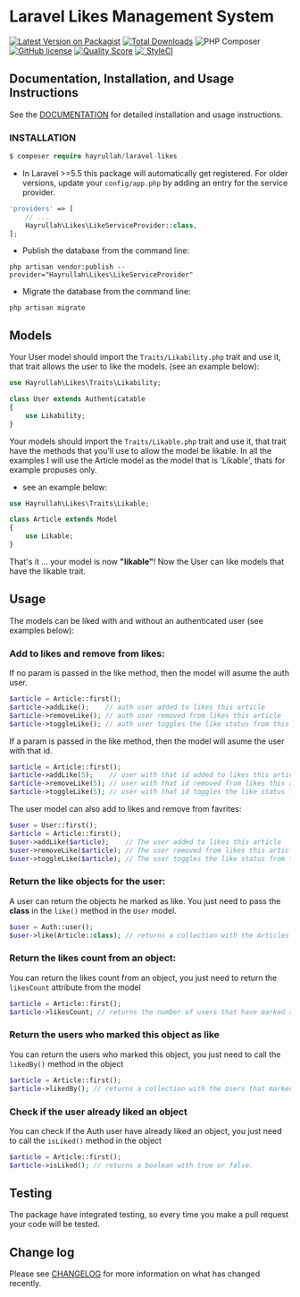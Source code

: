# Laravel Likes Management System 


[![Latest Version on Packagist](https://img.shields.io/packagist/v/hayrullah/laravel-likes.svg?style=flat-square)](https://packagist.org/packages/hayrullah/laravel-likes)
[](https://github.com/hayrullah/laravel-likes/workflows/Run%20Tests/badge.svg?branch=master)
[![Total Downloads](https://img.shields.io/packagist/dt/hayrullah/laravel-likes.svg?style=flat-square)](https://packagist.org/packages/hayrullah/laravel-likes)
![PHP Composer](https://github.com/zaherkhirullah/laravel-likes/workflows/PHP%20Composer/badge.svg?branch=master)
[![GitHub license](https://img.shields.io/github/license/zaherkhirullah/laravel-likes)](https://github.com/zaherkhirullah/laravel-likes)
[![Quality Score](https://img.shields.io/scrutinizer/g/zaherkhirullah/laravel-likes.svg?style=flat-square)](https://scrutinizer-ci.com/g/zaherkhirullah/laravel-likes)
[![`StyleCI](https://styleci.io/repos/265126740/shield)](https://styleci.io/repos/265126740)

### 

<article> </article>

## Documentation, Installation, and Usage Instructions

See the [DOCUMENTATION](https://packagist.org/packages/hayrullah/laravel-likes) for detailed installation and usage instructions.

### INSTALLATION

``` php
$ composer require hayrullah/laravel-likes
 ```

- In Laravel >=5.5 this package will automatically get registered. 
For older versions, update your `config/app.php` by adding an entry for the service provider.

``` php
'providers' => [
    // ...
    Hayrullah\Likes\LikeServiceProvider::class,
];
```

- Publish the database from the command line:

``` shell
php artisan vendor:publish --provider="Hayrullah\Likes\LikeServiceProvider" 
```

- Migrate the database from the command line:

``` shell
php artisan migrate
```

## Models

Your User model should import the `Traits/Likability.php` trait and use it, that trait allows the user to like the models.
(see an example below):

```php
use Hayrullah\Likes\Traits\Likability;

class User extends Authenticatable
{
    use Likability;
}
```

Your models should import the `Traits/Likable.php` trait and use it, that trait have the methods that you'll use to allow the model be likable.
In all the examples I will use the Article model as the model that is 'Likable', thats for example propuses only.
- see an example below:

```php
use Hayrullah\Likes\Traits\Likable;

class Article extends Model
{
    use Likable;
}
```

That's it ... your model is now **"likable"**!
Now the User can like models that have the likable trait.

## Usage

The models can be liked with and without an authenticated user
(see examples below):

### Add to likes and remove from likes:

If no param is passed in the like method, then the model will asume the auth user.

``` php
$article = Article::first();
$article->addLike();    // auth user added to likes this article
$article->removeLike(); // auth user removed from likes this article
$article->toggleLike(); // auth user toggles the like status from this article
```

If a param is passed in the like method, then the model will asume the user with that id.

``` php
$article = Article::first();
$article->addLike(5);    // user with that id added to likes this article
$article->removeLike(5); // user with that id removed from likes this article
$article->toggleLike(5); // user with that id toggles the like status from this article
```

The user model can also add to likes and remove from favrites:

``` php
$user = User::first();
$article = Article::first();
$user->addLike($article);    // The user added to likes this article
$user->removeLike($article); // The user removed from likes this article
$user->toggleLike($article); // The user toggles the like status from this article
```

### Return the like objects for the user:

A user can return the objects he marked as like.
You just need to pass the **class** in the `like()` method in the `User` model.

``` php
$user = Auth::user();
$user->like(Article::class); // returns a collection with the Articles the User marked as like
```

### Return the likes count from an object:

You can return the likes count from an object, you just need to return the `likesCount` attribute from the model

``` php
$article = Article::first();
$article->likesCount; // returns the number of users that have marked as like this object.
```

### Return the users who marked this object as like

You can return the users who marked this object, you just need to call the `likedBy()` method in the object

``` php
$article = Article::first();
$article->likedBy(); // returns a collection with the Users that marked the article as like.
```

### Check if the user already liked an object

You can check if the Auth user have already liked an object, you just need to call the `isLiked()` method in the object

``` php
$article = Article::first();
$article->isLiked(); // returns a boolean with true or false.
```

## Testing

The package have integrated testing, so every time you make a pull request your code will be tested.

## Change log

Please see [CHANGELOG](CHANGELOG.md) for more information on what has changed recently.

